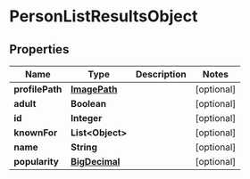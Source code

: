 # PersonListResultsObject

## Properties
Name | Type | Description | Notes
------------ | ------------- | ------------- | -------------
**profilePath** | [**ImagePath**](ImagePath.md) |  |  [optional]
**adult** | **Boolean** |  |  [optional]
**id** | **Integer** |  |  [optional]
**knownFor** | **List&lt;Object&gt;** |  |  [optional]
**name** | **String** |  |  [optional]
**popularity** | [**BigDecimal**](BigDecimal.md) |  |  [optional]
